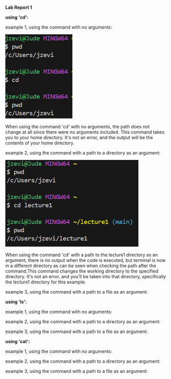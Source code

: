 **Lab Report 1**

**using 'cd':**

example 1, using the command with no arguments:

![Image](cd_no_arg.png)

When using the command 'cd' with no arguments, the path does not change at all since there were no arguments included. This command takes you to your home directory. It's not an error, and the output will be the contents of your home directory.

example 2, using the command with a path to a directory as an argument:

![Image](cd_directory.png)

When using the command 'cd' with a path to the lecture1 directory as an argument, there is no output when the code is executed, but terminal is now in a different directory as can be seen when checking the path after the command.This command changes the working directory to the specified directory. It's not an error, and you'll be taken into that directory, specifically the lecture1 directory for this example.

example 3, using the command with a path to a file as an argument:


**using 'ls':**

example 1, using the command with no arguments:


example 2, using the command with a path to a directory as an argument:


example 3, using the command with a path to a file as an argument:


**using 'cat':**

example 1, using the command with no arguments:


example 2, using the command with a path to a directory as an argument:


example 3, using the command with a path to a file as an argument:

